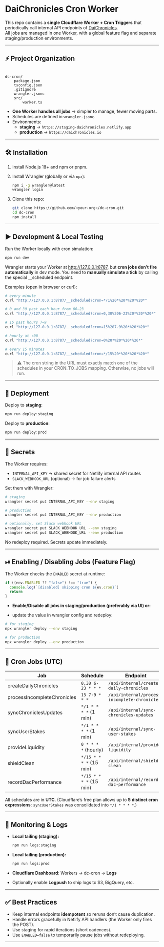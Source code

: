 
# DaiChronicles Cron Worker

This repo contains a **single Cloudflare Worker + Cron Triggers** that periodically call internal API endpoints of [DaiChronicles](https://daichronicles.io).  
All jobs are managed in one Worker, with a global feature flag and separate staging/production environments.

---

## ⚡ Project Organization

```

dc-cron/
    package.json
    tsconfig.json
    .gitignore
    wrangler.jsonc
    src/
        worker.ts

````

- **One Worker handles all jobs** → simpler to manage, fewer moving parts.
- Schedules are defined in `wrangler.jsonc`.
- Environments:
  - **staging** → `https://staging-daichronicles.netlify.app`
  - **production** → `https://daichronicles.io`

---

## 🛠 Installation

1. Install Node.js 18+ and npm or pnpm.
2. Install Wrangler (globally or via `npx`):
   ```bash
   npm i -g wrangler@latest
   wrangler login
    ```

3. Clone this repo:

   ```bash
   git clone https://github.com/<your-org>/dc-cron.git
   cd dc-cron
   npm install
   ```

---

## ▶️ Development & Local Testing

Run the Worker locally with cron simulation:

```bash
npm run dev
```

Wrangler starts your Worker at http://127.0.0.1:8787, but **cron jobs don’t fire automatically** in dev mode.
You need to **manually simulate a tick** by calling the special __scheduled endpoint.

Examples (open in browser or curl):

```bash
# every minute
curl "http://127.0.0.1:8787/__scheduled?cron=*/1%20*%20*%20*%20*"

# 0 and 30 past each hour from 06–23
curl "http://127.0.0.1:8787/__scheduled?cron=0,30%206-23%20*%20*%20*"

# 15 past hours 7–9
curl "http://127.0.0.1:8787/__scheduled?cron=15%207-9%20*%20*%20*"

# hourly at :00
curl "http://127.0.0.1:8787/__scheduled?cron=0%20*%20*%20*%20*"

# every 15 minutes
curl "http://127.0.0.1:8787/__scheduled?cron=*/15%20*%20*%20*%20*"

```
> ⚠️ The cron string in the URL must exactly match one of the schedules in your CRON_TO_JOBS mapping. Otherwise, no jobs will run.

---

## 🚀 Deployment

Deploy to **staging**:

```bash
npm run deploy:staging
```

Deploy to **production**:

```bash
npm run deploy:prod
```

---

## 🔑 Secrets

The Worker requires:

* `INTERNAL_API_KEY` → shared secret for Netlify internal API routes
* `SLACK_WEBHOOK_URL` (optional) → for job failure alerts

Set them with Wrangler:

```bash
# staging
wrangler secret put INTERNAL_API_KEY --env staging

# production
wrangler secret put INTERNAL_API_KEY --env production

# optionally, set Slack webhook URL
wrangler secret put SLACK_WEBHOOK_URL --env staging
wrangler secret put SLACK_WEBHOOK_URL --env production
```

No redeploy required. Secrets update immediately.

---

## ⏯ Enabling / Disabling Jobs (Feature Flag)

The Worker checks the `ENABLED` secret at runtime:

```ts
if ((env.ENABLED ?? "false") !== "true") {
  console.log(`[disabled] skipping cron ${ev.cron}`)
  return
}
```

* **Enable/Disable all jobs in staging/production (preferably via UI) or:**

- update the value in wrangler config and redeploy:

```bash
# for staging
npx wrangler deploy --env staging

# for production
npx wrangler deploy --env production
```

---

## 📜 Cron Jobs (UTC)

| Job                         | Schedule                | Endpoint                                      |
| --------------------------- | ----------------------- | --------------------------------------------- |
| createDailyChronicles       | `0,30 6-23 * * *`       | `/api/internal/create-daily-chronicles`       |
| processIncompleteChronicles | `15 7-9 * * *`          | `/api/internal/process-incomplete-chronicles` |
| syncChroniclesUpdates       | `*/1 * * * *` (1 min)   | `/api/internal/sync-chronicles-updates`       |
| syncUserStakes              | `*/1 * * * *` (1 min)   | `/api/internal/sync-user-stakes`              |
| provideLiquidity            | `0 * * * *` (hourly)    | `/api/internal/provide-liquidity`             |
| shieldClean                 | `*/15 * * * *` (15 min) | `/api/internal/shield-clean`                  |
| recordDacPerformance        | `*/15 * * * *` (15 min) | `/api/internal/record-dac-performance`        |

All schedules are in **UTC**.
(Cloudflare’s free plan allows up to **5 distinct cron expressions**; `syncUserStakes` was consolidated into `*/1 * * * *`.)

---

## 📖 Monitoring & Logs

* **Local tailing (staging):**

  ```bash
  npm run logs:staging
  ```
* **Local tailing (production):**

  ```bash
  npm run logs:prod
  ```
* **Cloudflare Dashboard:** Workers → dc-cron → **Logs**
* Optionally enable **Logpush** to ship logs to S3, BigQuery, etc.

---

## ✅ Best Practices

* Keep internal endpoints **idempotent** so reruns don’t cause duplication.
* Handle errors gracefully in Netlify API handlers (the Worker only fires the POST).
* Use staging for rapid iterations (short cadences).
* Use `ENABLED=false` to temporarily pause jobs without redeploying.

---
